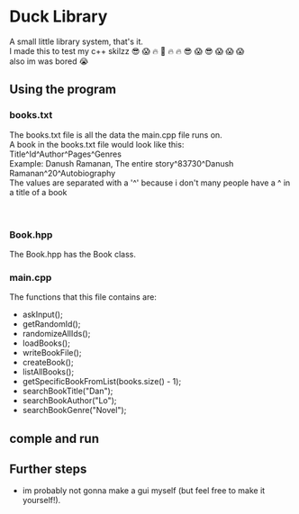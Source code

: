 # Duck Library

A small little library system, that's it. <br>
I made this to test my c++ skilzz :sunglasses: :scream: :fire: :100: :fire: :fire: :sunglasses: :scream: :sunglasses: :scream: :scream: :scream: <br>
also im was bored :sob:

## Using the program
### books.txt
The books.txt file is all the data the main.cpp file runs on. <br>
A book in the books.txt file would look like this: Title^Id^Author^Pages^Genres <br>
Example: Danush Ramanan, The entire story^83730^Danush Ramanan^20^Autobiography <br>
The values are separated with a '^' because i don't many people have a ^ in a title of a book <br>
<br>
<br>

### Book.hpp
The Book.hpp has the Book class.

### main.cpp
The functions that this file contains are: <br>
- askInput();
- getRandomId();
- randomizeAllIds();
- loadBooks();
- writeBookFile();
- createBook();
- listAllBooks();
- getSpecificBookFromList(books.size() - 1);
- searchBookTitle("Dan");
- searchBookAuthor("Lo");
- searchBookGenre("Novel");

## comple and run

## Further steps
- im probably not gonna make a gui myself (but feel free to make it yourself!).